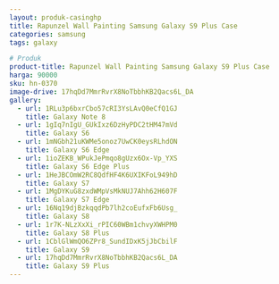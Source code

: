 ```yaml
---
layout: produk-casinghp
title: Rapunzel Wall Painting Samsung Galaxy S9 Plus Case
categories: samsung
tags: galaxy

# Produk
product-title: Rapunzel Wall Painting Samsung Galaxy S9 Plus Case
harga: 90000
sku: hn-0370
image-drive: 17hqDd7MmrRvrX8NoTbbhKB2Qacs6L_DA
gallery:
  - url: 1RLu3p6bxrCbo57cRI3YsLAvQ0eCfQ1GJ
    title: Galaxy Note 8
  - url: 1gIq7nIgU_GUkIxz6DzHyPDC2tHM47mVd
    title: Galaxy S6
  - url: 1mNGbh21uKWMe5onoz7UwCK0eysRLhdON
    title: Galaxy S6 Edge
  - url: 1ioZEKB_WPukJePmqo8gUzx6Ox-Vp_YXS
    title: Galaxy S6 Edge Plus
  - url: 1HeJBCOmW2RC8QdfHF4K6UXIKFoL949hD
    title: Galaxy S7
  - url: 1MgDYKuG8zxdWMpVsMkNUJ7Ahh62H607F
    title: Galaxy S7 Edge
  - url: 16Nq19djBzkqqdPb7lh2coEufxFb6Usg_
    title: Galaxy S8
  - url: 1r7K-NLzXxXi_rPIC60WBm1chvyXWHPM0
    title: Galaxy S8 Plus
  - url: 1CblGlWmQO6ZPr8_SundIDxK5jJbCbilF
    title: Galaxy S9
  - url: 17hqDd7MmrRvrX8NoTbbhKB2Qacs6L_DA
    title: Galaxy S9 Plus
---
```

